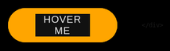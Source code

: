 <html>
    <head>
        <title>Document</title>
  <link rel="stylesheet" href="style.css">
    </head>
<style>
*{
    margin:0;
    padding:0;
    box-sizing: border-box;
}
html,body{
    display:grid;
    height:100%;
    place-items: center;
    background: black;
}
.center{
    display: flex;
    text-align: center;
    align-items: center;
    justify-content: center;
}
.outer{
    position: relative;
    margin:0 50px;
    background: orange;
}
.button{
    height: 70px;
    width: 220px;
    border-radius:50px;
}
.circle{
    height: 200px;
    width: 200px;
    border-radius: 50%;
}
.outer button, .outer span{
    position: absolute;
    top: 50%;
    left: 50%;
    transform: translate(-50%, -50%);
}
.outer button{
    background: #111;
    color: #f2f2f2;
    outerline: none;
    border: none;
    font-size: 20px;
    z-index: 9;
    letter-spacing: 1px;
    text-transform: uppercase;
    cursor: pointer;
}

.button button{
    height: 60px;
    width: 210px;
    border-radius: 50px;
}
.circle button{
    height: 180px;
    width: 180px;
    border-radius: 50%;
}
.outer span{
    height: 100%;
    width: 100%;
    background: inherit;
}
 .button span{
    border-radius: 50px;
}
.circle span{
    border-radius: 50%;
}
.outer:hover span:nth-child(1){
    filter: blur(7px);
}
.outer:hover span:nth-child(2){
    filter: blur(14px);
}
.outer:hover{
    background: red;
    
}
@keyframes rotate {
    0%{
        filter: hue-rotate(0deg);
    }
    100%{
         filter: hue-rotate(360deg);
    }
}
    @media (max-width: 640px)
    {
.center{
    flex-wrap: wrap;
    flex-direction: column;
    
}
.outer{
    margin: 50px 0px;
}
    }
    </style>
<body>
    <div class="center">
         <div class="outer button">
            <button>Hover Me</button>
            <span></span>
            <span></span>
        </div> 
        
    </div>
</body>
</html>
